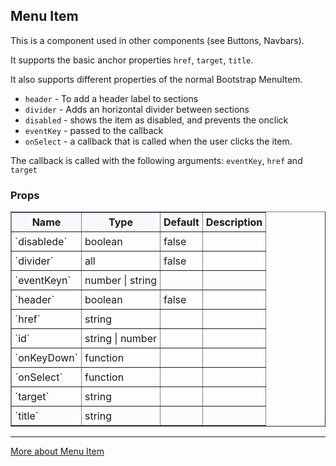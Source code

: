 ## Menu Item

This is a component used in other components (see Buttons, Navbars).

It supports the basic anchor properties `href`, `target`, `title`.

It also supports different properties of the normal Bootstrap MenuItem.

* `header` - To add a header label to sections
* `divider` - Adds an horizontal divider between sections
* `disabled` - shows the item as disabled, and prevents the onclick
* `eventKey` - passed to the callback
* `onSelect` - a callback that is called when the user clicks the item.

The callback is called with the following arguments: `eventKey`, `href` and `target`

### Props

<table border = "1" style="width: 100%"}>
 <thead style = "background-color: GhostWhite">
 <tr>
  <th style="padding:5px">Name</th>
  <th style="padding:5px">Type</th>
  <th style="padding:5px">Default</th>
  <th style="padding:5px">Description</th>
 </tr>
 </thead>
 <tbody>
  <tr>
   <td style="padding:5px"><span>`disablede`</span><span> </span></td>
   <td style="padding:5px"><div>boolean</div></td>
   <td style="padding:5px"><div>false</div></td>
   <td style="padding:5px"><div></div></td>
  </tr>
  <tr>
   <td style="padding:5px"><span>`divider`</span><span> </span></td>
   <td style="padding:5px"><div>all</div></td>
   <td style="padding:5px"><div>false</div></td>
   <td style="padding:5px"><div></div></td>
  </tr>
  <tr>
   <td style="padding:5px"><span>`eventKeyn`</span><span> </span></td>
   <td style="padding:5px"><div>number | string</div></td>
   <td style="padding:5px"><div></div></td>
   <td style="padding:5px"><div></div></td>
  </tr>
  <tr>
   <td style="padding:5px"><span>`header`</span><span> </span></td>
   <td style="padding:5px"><div>boolean</div></td>
   <td style="padding:5px"><div>false</div></td>
   <td style="padding:5px"><div></div></td>
  </tr>
  
  <tr>
   <td style="padding:5px"><span>`href`</span><span> </span></td>
   <td style="padding:5px"><div>string</div></td>
   <td style="padding:5px"><div></div></td>
   <td style="padding:5px"><div></div></td>
  </tr>
  
  <tr>
   <td style="padding:5px"><span>`id`</span><span> </span></td>
   <td style="padding:5px"><div>string | number</div></td>
   <td style="padding:5px"><div></div></td>
   <td style="padding:5px"><div></div></td>
  </tr>
  <tr>
   <td style="padding:5px"><span>`onKeyDown`</span><span> </span></td>
   <td style="padding:5px"><div>function</div></td>
   <td style="padding:5px"><div></div></td>
   <td style="padding:5px"><div></div></td>
  </tr>
  <tr>
   <td style="padding:5px"><span>`onSelect`</td>
   <td style="padding:5px"><div>function</div></td>
   <td style="padding:5px"><div></div></td>
   <td style="padding:5px"><div></div></td>
  </tr>
  
   <td style="padding:5px"><span>`target`</span><span> </span></td>
   <td style="padding:5px"><div>string</div></td>
   <td style="padding:5px"><div></div></td>
   <td style="padding:5px"><div></div></td>
  </tr>
  <tr>
   <td style="padding:5px"><span>`title`</span><span> </span></td>
   <td style="padding:5px"><div>string</div></td>
   <td style="padding:5px"><div></div></td>
   <td style="padding:5px"><div></div></td>
  </tr>
 </tbody>
</table>


---

<a href="http://react-bootstrap.github.io/components.html#menu-item" target="_blank">More about Menu Item</a>
